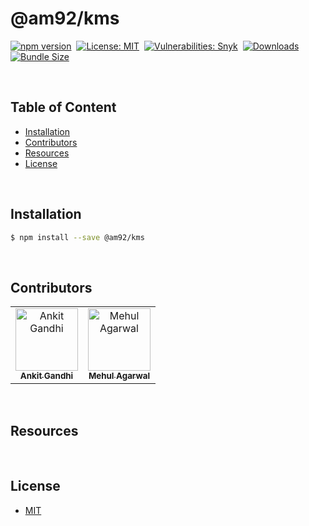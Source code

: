 # @am92/kms

[![npm version](https://img.shields.io/npm/v/@am92/kms?style=for-the-badge)](https://www.npmjs.com/package/@am92/kms)&nbsp;
[![License: MIT](https://img.shields.io/npm/l/@am92/kms?color=yellow&style=for-the-badge)](https://opensource.org/licenses/MIT)&nbsp;
[![Vulnerabilities: Snyk](https://img.shields.io/snyk/vulnerabilities/npm/@am92/kms?style=for-the-badge)](https://security.snyk.io/package/npm/@am92%2Fkms)&nbsp;
[![Downloads](https://img.shields.io/npm/dy/@am92/kms?style=for-the-badge)](https://npm-stat.com/charts.html?package=%40m92%2Fkms)
[![Bundle Size](https://img.shields.io/bundlephobia/minzip/@am92/kms?style=for-the-badge)](https://bundlephobia.com/package/@am92/kms)

<br />

## Table of Content
- [Installation](#installation)
- [Contributors](#contributors)
- [Resources](#resources)
- [License](#license)

<br />

## Installation
```bash
$ npm install --save @am92/kms
```
<br />

## Contributors
<table>
  <tbody>
    <tr>
      <td align="center">
        <a href='https://github.com/ankitgandhi452'>
          <img src="https://avatars.githubusercontent.com/u/8692027?s=400&v=4" width="100px;" alt="Ankit Gandhi"/>
          <br />
          <sub><b>Ankit Gandhi</b></sub>
        </a>
      </td>
      <td align="center">
        <a href='https://github.com/agarwalmehul'>
          <img src="https://avatars.githubusercontent.com/u/8692023?s=400&v=4" width="100px;" alt="Mehul Agarwal"/>
          <br />
          <sub><b>Mehul Agarwal</b></sub>
        </a>
      </td>
    </tr>
  </tbody>
</table>

<br />

## Resources

<br />

## License
* [MIT](https://opensource.org/licenses/MIT)


<br />
<br />
